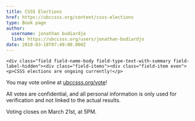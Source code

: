 ```yaml
---
title: CSSS Elections 
href: https://ubccsss.org/content/csss-elections
type: Book page
author:
  username: jonathan budiardjo
  link: https://ubccsss.org/users/jonathan-budiardjo
date: 2018-03-18T07:49:00.000Z
---
```



    <div class="field field-name-body field-type-text-with-summary field-label-hidden"><div class="field-items"><div class="field-item even"><p>CSSS elections are ongoing currently!</p>

<p>You may vote online at <a href="https://ubccsss.org/vote">ubccsss.org/vote</a>!</p>

<p>All votes are confidential, and all personal information is only used for verification and not linked to the actual results.</p>

<p>Voting closes on March 21st, at 5PM.</p>
</div></div></div>    <footer>
          </footer>
    